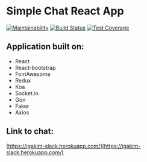 # Simple Chat React App
[![Maintainability](https://api.codeclimate.com/v1/badges/b411589d9158870b0e18/maintainability)](https://codeclimate.com/github/igakim/project-lvl4-s343/maintainability)
[![Build Status](https://travis-ci.org/igakim/project-lvl4-s343.svg?branch=master)](https://travis-ci.org/igakim/project-lvl4-s343)
[![Test Coverage](https://api.codeclimate.com/v1/badges/b411589d9158870b0e18/test_coverage)](https://codeclimate.com/github/igakim/project-lvl4-s343/test_coverage)

## Application built on:
* React
* React-bootstrap
* FontAwesome
* Redux
* Koa
* Socket.io
* Gon
* Faker
* Axios

## Link to chat:
[https://igakim-slack.herokuapp.com/](https://igakim-slack.herokuapp.com/)
